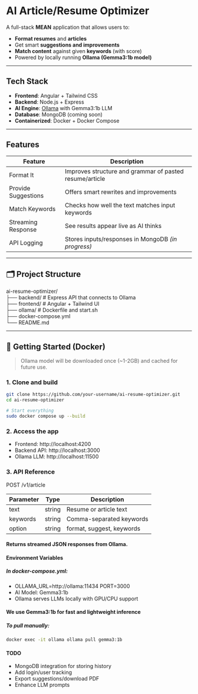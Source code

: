# AI Article/Resume Optimizer

A full-stack **MEAN** application that allows users to:
- **Format resumes** and **articles**
- Get smart **suggestions and improvements**
- **Match content** against given **keywords** (with score)
- Powered by locally running **Ollama (Gemma3:1b model)**

---

## Tech Stack

- **Frontend**: Angular + Tailwind CSS
- **Backend**: Node.js + Express
- **AI Engine**: [Ollama](https://github.com/ollama/ollama) with Gemma3:1b LLM
- **Database**: MongoDB (coming soon)
- **Containerized**: Docker + Docker Compose

---

## Features

| Feature | Description |
|--------|-------------|
| Format It | Improves structure and grammar of pasted resume/article |
| Provide Suggestions | Offers smart rewrites and improvements |
| Match Keywords | Checks how well the text matches input keywords |
| Streaming Response | See results appear live as AI thinks |
| API Logging | Stores inputs/responses in MongoDB *(in progress)* |

---

## 🗂️ Project Structure

ai-resume-optimizer/<br>
 ├── backend/ # Express API that connects to Ollama<br>
 ├── frontend/ # Angular + Tailwind UI<br>
 ├── ollama/ # Dockerfile and start.sh<br>
 ├── docker-compose.yml<br>
 └── README.md<br>

---

## 🐳 Getting Started (Docker)

> Ollama model will be downloaded once (~1-2GB) and cached for future use.

### 1. Clone and build

```bash
git clone https://github.com/your-username/ai-resume-optimizer.git
cd ai-resume-optimizer

# Start everything
sudo docker compose up --build
```

### 2. Access the app
- Frontend: http://localhost:4200
- Backend API: http://localhost:3000
- Ollama LLM: http://localhost:11500

### 3. API Reference
POST /v1/article

| Parameter | Type | Description |
|--------|-------------|---------------|
| text | string | Resume or article text |
|keywords|string|Comma-separated keywords|
|option|string|format, suggest, keywords|

#### Returns streamed JSON responses from Ollama.

#### Environment Variables
##### In docker-compose.yml:

- OLLAMA_URL=http://ollama:11434
PORT=3000
- AI Model: Gemma3:1b
- Ollama serves LLMs locally with GPU/CPU support

#### We use Gemma3:1b for fast and lightweight inference
##### To pull manually:
```bash
docker exec -it ollama ollama pull gemma3:1b
```

#### TODO
- MongoDB integration for storing history
- Add login/user tracking
- Export suggestions/download PDF
- Enhance LLM prompts







